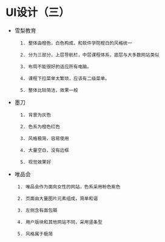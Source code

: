 #  UI设计（三）

- 雪梨教育

        1. 整体由橙色，白色构成，和软件学院橙白的风格统一

        2. 分为三部分，上层导航栏，中层课程体系，底层与大多数网站类似

        3. 布局不能很好的适应所有电脑。

        4. 课程下拉菜单太繁琐，应该有二级菜单。

        5. 整体比较简洁，效果一般
      
- 墨刀
        
        1. 背景为灰色
        
        2. 色系为橙色红色

        3. 风格极简，容易使用
        
        4. 大量空白，没有边框
        
        5. 视觉效果好
       
 - 唯品会
    
        1. 唯品会作为面向女性的网站，色系采用粉色紫色
        
        2. 页面由大量图片元素组成，简单和谐
        
        3. 左侧含有面包屑
        
        4. 用户版块和其他网站不同，采用竖条型
        
        5. 风格属于极简
      
